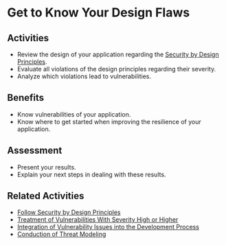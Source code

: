 # Get to Know Your Design Flaws

## Activities

- Review the design of your application regarding the [Security by Design Principles](https://github.com/AppSecure-nrw/security-belts/wiki/Security-by-Design-Principles).
- Evaluate all violations of the design principles regarding their severity.
- Analyze which violations lead to vulnerabilities.

## Benefits

- Know vulnerabilities of your application.
- Know where to get started when improving the resilience of your application.

## Assessment

- Present your results.
- Explain your next steps in dealing with these results.

## Related Activities

- [Follow Security by Design Principles](../orange/follow-security-by-design-principles.md)
- [Treatment of Vulnerabilities With Severity High or Higher](../green/treatment-of-vulnerabilities-with-severity-high-or-higher.md)
- [Integration of Vulnerability Issues into the Development Process](../green/integration-of-vulnerability-issues-into-the-development-process.md)
- [Conduction of Threat Modeling](conduction-of-threat-modeling.md)
